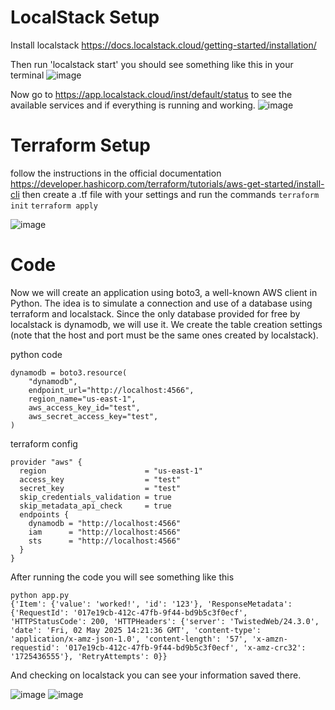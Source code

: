 # LocalStack Setup

Install localstack https://docs.localstack.cloud/getting-started/installation/

Then run 'localstack start' you should see something like this in your terminal
![image](https://github.com/user-attachments/assets/8abb4d4c-793d-4688-95b4-dbbba54716a3)

Now go to https://app.localstack.cloud/inst/default/status to see the available services and if everything is running and working.
![image](https://github.com/user-attachments/assets/e0c5b471-85e4-4a45-a766-32f95d86c3f5)


# Terraform Setup
follow the instructions in the official documentation https://developer.hashicorp.com/terraform/tutorials/aws-get-started/install-cli
then create a .tf file with your settings and run the commands
`terraform init`
`terraform apply`

![image](https://github.com/user-attachments/assets/4c053168-84ad-4717-8c10-874f8d1a01ac)


# Code 

Now we will create an application using boto3, a well-known AWS client in Python. The idea is to simulate a connection and use of a database using terraform and localstack. Since the only database provided for free by localstack is dynamodb, we will use it.
We create the table creation settings (note that the host and port must be the same ones created by localstack).

python code
```
dynamodb = boto3.resource(
    "dynamodb",
    endpoint_url="http://localhost:4566",
    region_name="us-east-1",
    aws_access_key_id="test",
    aws_secret_access_key="test",
)
```
terraform config

```
provider "aws" {
  region                      = "us-east-1"
  access_key                  = "test"
  secret_key                  = "test"
  skip_credentials_validation = true
  skip_metadata_api_check     = true
  endpoints {
    dynamodb = "http://localhost:4566"
    iam      = "http://localhost:4566"
    sts      = "http://localhost:4566"
  }
}
```
After running the code you will see something like this

```
python app.py
{'Item': {'value': 'worked!', 'id': '123'}, 'ResponseMetadata': {'RequestId': '017e19cb-412c-47fb-9f44-bd9b5c3f0ecf', 'HTTPStatusCode': 200, 'HTTPHeaders': {'server': 'TwistedWeb/24.3.0', 'date': 'Fri, 02 May 2025 14:21:36 GMT', 'content-type': 'application/x-amz-json-1.0', 'content-length': '57', 'x-amzn-requestid': '017e19cb-412c-47fb-9f44-bd9b5c3f0ecf', 'x-amz-crc32': '1725436555'}, 'RetryAttempts': 0}}
```
And checking on localstack you can see your information saved there.

![image](https://github.com/user-attachments/assets/5751185a-13e2-4a03-8d79-cf51ceeeac08)
![image](https://github.com/user-attachments/assets/8d7155cc-6124-4973-9c48-008575f3b23b)





